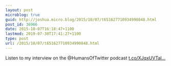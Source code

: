 ```yaml
---
layout: post
microblog: true
guid: http://joshua.micro.blog/2015/10/07/t651627710934990848.html
post_id: 36966
date: 2015-10-07T16:18:47+1100
lastmod: 2019-07-30T17:41:27+1100
type: post
url: /2015/10/07/t651627710934990848.html
---
```

Listen to my interview on the @HumansOfTwitter podcast [t.co/XJqxUVTaI...](http://t.co/XJqxUVTaIr)

